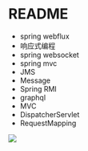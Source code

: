 # README

- spring webflux
- 响应式编程
- spring websocket
- spring mvc 
- JMS
- Message
- Spring RMI
- graphql
- MVC
- DispatcherServlet
- RequestMapping

![](https://luo0412.oss-cn-hangzhou.aliyuncs.com/1688890217675-x2Fm6derPd77-image.png)
